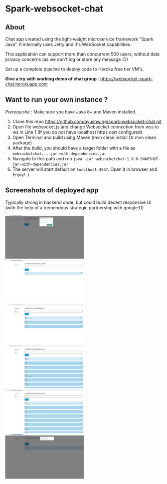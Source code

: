 # Spark-websocket-chat

## About

Chat app created using the light-weight microservice framework "Spark Java". It internally uses Jetty and it's WebSocket capabilities.

This application can support more than concurrent 500 users, without data privacy concerns (as we don't log or store any message :D)

Set up a complete pipeline to deploy code to Heroku free tier VM's.

**Give a try with working demo of chat group** : https://websocket-spark-chat.herokuapp.com

## Want to run your own instance ?

_Prerequisite_ : Make sure you have Java 8+ and Maven installed. 

1. Clone this repo https://github.com/ayushwing/spark-websocket-chat.git
2. Open file websocket.js and change Websocket connection from wss to ws in Line 1 (If you do not have localhost https cert configured)
3. Open Terminal and build using Maven (mvn clean install Or mvn clean package)
4. After the build, you should have a target folder with a file as `websocketchat...-jar-with-dependencies.jar`
5. Navigate to this path and run `java -jar websocketchat-1.0.0-SNAPSHOT-jar-with-dependencies.jar`
6. The server will start default on `localhost:4567`. Open it in browser and Enjoy! :)  

## Screenshots of deployed app
Typically strong in backend code, but could build decent responsive UI (with the help of a tremendous strategic partnership with google:D)  

<div align="left">
    <img src="/doc/screenshot/welcome-screen.png" width="50%"</img> 
    <img src="/doc/screenshot/display-1.png" width="50%%"</img> 
    <img src="/doc/screenshot/display-2.png" width="50%"</img> 
    <img src="/doc/screenshot/display-3.png" width="50%"</img> 
    <img src="/doc/screenshot/display-3.png" width="50%"</img> 
    <img src="/doc/screenshot/inactivity.png" width="50%"</img> 
</div>
   
